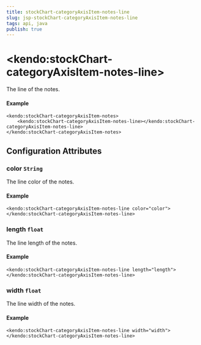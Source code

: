 ```yaml
---
title: stockChart-categoryAxisItem-notes-line
slug: jsp-stockChart-categoryAxisItem-notes-line
tags: api, java
publish: true
---
```


# \<kendo:stockChart-categoryAxisItem-notes-line\>

The line of the notes.

#### Example
    <kendo:stockChart-categoryAxisItem-notes>
        <kendo:stockChart-categoryAxisItem-notes-line></kendo:stockChart-categoryAxisItem-notes-line>
    </kendo:stockChart-categoryAxisItem-notes>

## Configuration Attributes

### color `String`

The line color of the notes.

#### Example
    <kendo:stockChart-categoryAxisItem-notes-line color="color">
    </kendo:stockChart-categoryAxisItem-notes-line>

### length `float`

The line length of the notes.

#### Example
    <kendo:stockChart-categoryAxisItem-notes-line length="length">
    </kendo:stockChart-categoryAxisItem-notes-line>

### width `float`

The line width of the notes.

#### Example
    <kendo:stockChart-categoryAxisItem-notes-line width="width">
    </kendo:stockChart-categoryAxisItem-notes-line>

